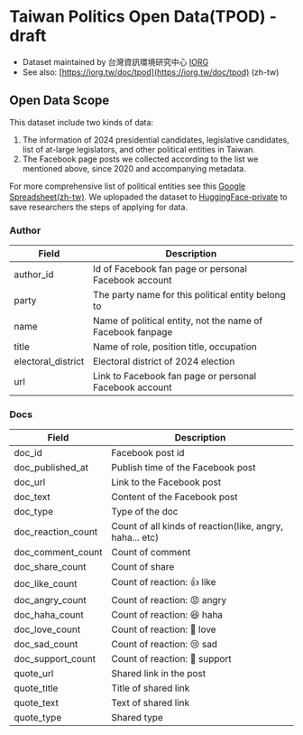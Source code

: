 # Taiwan Politics Open Data(TPOD) - draft
- Dataset maintained by 台灣資訊環境研究中心 [IORG](https://iorg.tw/_en/about)
- See also: [https://iorg.tw/doc/tpod](https://iorg.tw/doc/tpod) (zh-tw)

## Open Data Scope
This dataset include two kinds of data:

1. The information of 2024 presidential candidates, legislative candidates, list of at-large legislators, and other political entities in Taiwan.
2. The Facebook page posts we collected according to the list we mentioned above, since 2020 and accompanying metadata.

For more comprehensive list of political entities see this [Google Spreadsheet(zh-tw)](https://docs.google.com/spreadsheets/d/1PMhykVROyduS-yZS8Xdt0zB2_GGBTxowsej0PRnWwM0/edit?usp=sharing). Ｗe uplopaded the dataset to [HuggingFace-private]() to save researchers the steps of applying for data.

### Author
| Field               | Description                                                           |
|---------------------|-----------------------------------------------------------------------|
| author_id           | Id of Facebook fan page or personal Facebook account                  |
| party               | The party name for this political entity belong to                    |
| name                | Name of political entity, not the name of Facebook fanpage            |
| title               | Name of role, position title, occupation                              |
| electoral_district  | Electoral district of 2024 election                                   |
| url                 | Link to Facebook fan page or personal Facebook account                |





### Docs
| Field                 | Description                          |
|-----------------------|--------------------------------------|
| doc_id                | Facebook post id                     |
| doc_published_at      | Publish time of the Facebook post    |
| doc_url               | Link to the Facebook post            |
| doc_text              | Content of the Facebook post         |
| doc_type              | Type of the doc                      |
| doc_reaction_count    | Count of all kinds of reaction(like, angry, haha... etc) |
| doc_comment_count     | Count of comment                     |
| doc_share_count       | Count of share                       |
| doc_like_count        | Count of reaction: 👍 like           |
| doc_angry_count       | Count of reaction: 😡 angry          |
| doc_haha_count        | Count of reaction: 😆 haha           |
| doc_love_count        | Count of reaction: 🥰 love           |
| doc_sad_count         | Count of reaction: 😢 sad            |
| doc_support_count     | Count of reaction: 🤗 support        |
| quote_url             | Shared link in the post              |
| quote_title           | Title of shared link                 |
| quote_text            | Text of shared link                  |
| quote_type            | Shared type                          |
